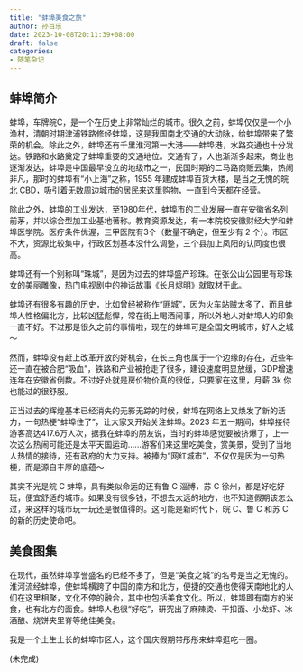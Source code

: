 ```yaml
---
title: "蚌埠美食之旅"
author: 孙百乐
date: 2023-10-08T20:11:39+08:00
draft: false
categories: 
- 随笔杂记
---
```


## 蚌埠简介

蚌埠，车牌皖C，是一个在历史上非常灿烂的城市。很久之前，蚌埠仅仅是一个小渔村，清朝时期津浦铁路修经蚌埠，这是我国南北交通的大动脉，给蚌埠带来了繁荣的机会。除此之外，蚌埠还有千里淮河第一大港——蚌埠港，水路交通也十分发达。铁路和水路奠定了蚌埠重要的交通地位。交通有了，人也渐渐多起来，商业也逐渐发达，蚌埠是中国最早设立的地级市之一，民国时期的二马路商贩云集，热闹非凡，那时的蚌埠有“小上海”之称，1955 年建成蚌埠百货大楼，是当之无愧的皖北 CBD，吸引着无数周边城市的居民来这里购物，一直到今天都在经营。

除此之外，蚌埠的工业发达，至1980年代，蚌埠市的工业发展一直在安徽省名列前茅，并以综合型加工业基地著称。教育资源发达，有一本院校安徽财经大学和蚌埠医学院。医疗条件优渥，三甲医院有3个（数量不确定，但至少有 2 个）。市区不大，资源比较集中，行政区划基本没什么调整，三个县加上凤阳的认同度也很高。

蚌埠还有一个别称叫“珠城”，是因为过去的蚌埠盛产珍珠。在张公山公园里有珍珠女的美丽雕像，热门电视剧中的神话故事《长月烬明》就取材于此。

蚌埠还有很多有趣的历史，比如曾经被称作“匪城”，因为火车站贼太多了，而且蚌埠人性格偏北方，比较凶猛彪悍，常在街上喝酒闹事，所以外地人对蚌埠人的印象一直不好。不过那是很久之前的事情啦，现在的蚌埠可是全国文明城市，好人之城～

然而，蚌埠没有赶上改革开放的好机会，在长三角也属于一个边缘的存在，近些年还一直在被合肥“吸血”，铁路和产业被抢走了很多，建设速度明显放缓，GDP增速连年在安徽省倒数。不过好处就是房价物价真的很低，只要家在这里，月薪 3k 你也能过的很舒服。

正当过去的辉煌基本已经消失的无影无踪的时候，蚌埠在网络上又焕发了新的活力，一句热梗“蚌埠住了”，让大家又开始关注蚌埠。2023 年五一期间，蚌埠接待游客高达417.6万人次，据我在蚌埠的朋友说，当时的蚌埠感觉要被挤爆了，上一次这么热闹可能还是太平天国运动......游客们来这里吃美食，赏美景，受到了当地人热情的接待，还有政府的大力支持。被捧为“网红城市”，不仅仅是因为一句热梗，而是源自丰厚的底蕴～

其实不光是皖 C 蚌埠，具有类似命运的还有鲁 C 淄博，苏 C 徐州，都是好吃好玩，便宜舒适的城市。如果没有很多钱，不想去太远的地方，也不知道假期该怎么过，来这样的城市玩一玩还是很值得的。这可能是新时代下，皖 C、鲁 C 和苏 C 的新的历史使命吧。

## 美食图集

在现代，虽然蚌埠享誉盛名的已经不多了，但是“美食之城”的名号是当之无愧的。淮河流经蚌埠，使蚌埠横跨了中国的南方和北方，便捷的交通也使得天南地北的人们在这里相聚，文化不停的融合，其中也包括美食文化。所以，蚌埠即有南方的米食，也有北方的面食。蚌埠人也很“好吃”，研究出了麻辣烫、干扣面、小龙虾、冰酒酿、烧饼夹里脊等绝佳美食。

我是一个土生土长的蚌埠市区人，这个国庆假期带彤彤来蚌埠逛吃一圈。

(未完成)
